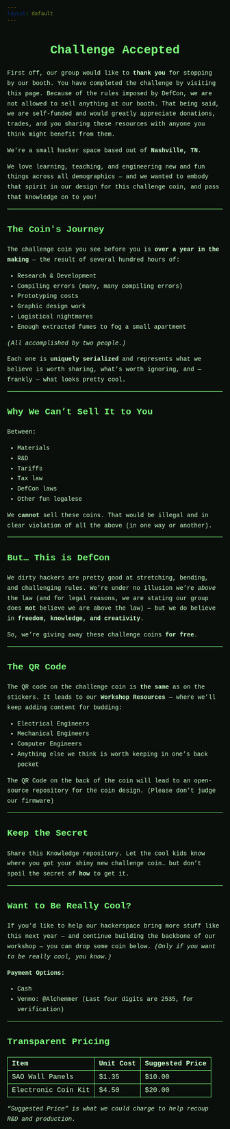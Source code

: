 ```yaml
---
layout: default
---
```


<style>
:root { --bg:#0b0f0c; --fg:#ccffcc; --accent:#00ff66; --muted:#7cff7c; }

/* Global look */
html, body {
  background: var(--bg);
  color: var(--fg);
  font-family: ui-monospace, SFMono-Regular, Menlo, Monaco, Consolas, "Liberation Mono","Courier New", monospace;
  line-height: 1.7;
}

/* Catch-all for common GitHub Pages containers */
:is(.page-content, .post-content, main, article, .markdown-body) {
  color: var(--fg);
  max-width: 820px;
  margin: 2rem auto;
  padding: 1.25rem 1.5rem;
  background: rgba(0,0,0,0.25);
  border: 1px solid var(--muted);
  border-radius: 12px;
  box-shadow: 0 0 0 2px rgba(0,255,102,0.07) inset;
}

/* Links */
a { color: var(--accent); text-decoration: none; border-bottom: 1px dashed var(--accent); }
a:hover { text-decoration: underline; }

/* Headings */
h1, h2, h3, h4 { color: var(--muted); }
h1 { text-align: center; }

/* Rules, tables, code */
hr { border: 0; border-top: 1px solid var(--muted); }
table { border-collapse: collapse; margin: 1rem 0; width: 100%; }
th, td { border: 1px solid var(--muted); padding: 6px 10px; }
th { text-align: left; }
code, pre { background: #061006; color: var(--fg); }
</style>

# Challenge Accepted

First off, our group would like to **thank you** for stopping by our booth. You have completed the challenge by visiting this page. Because of the rules imposed by DefCon, we are not allowed to sell anything at our booth. That being said, we are self-funded and would greatly appreciate donations, trades, and you sharing these resources with anyone you think might benefit from them.

We're a small hacker space based out of **Nashville, TN**.

We love learning, teaching, and engineering new and fun things across all demographics — and we wanted to embody that spirit in our design for this challenge coin, and pass that knowledge on to you!

---

## The Coin's Journey

The challenge coin you see before you is **over a year in the making** — the result of several hundred hours of:

- Research & Development
- Compiling errors (many, many compiling errors)
- Prototyping costs
- Graphic design work
- Logistical nightmares
- Enough extracted fumes to fog a small apartment

*(All accomplished by two people.)*

Each one is **uniquely serialized** and represents what we believe is worth sharing, what's worth ignoring, and — frankly — what looks pretty cool.

---

## Why We Can’t Sell It to You

Between:

- Materials
- R&D
- Tariffs
- Tax law
- DefCon laws
- Other fun legalese

We **cannot** sell these coins. That would be illegal and in clear violation of all the above (in one way or another).

---

## But… This is DefCon

We dirty hackers are pretty good at stretching, bending, and challenging rules. We’re under no illusion we’re *above* the law (and for legal reasons, we are stating our group does **not** believe we are above the law) — but we do believe in **freedom, knowledge, and creativity**.

So, we’re giving away these challenge coins **for free**.

---

## The QR Code

The QR code on the challenge coin is **the same** as on the stickers. It leads to our **Workshop Resources** — where we’ll keep adding content for budding:

- Electrical Engineers
- Mechanical Engineers
- Computer Engineers
- Anything else we think is worth keeping in one’s back pocket

The QR Code on the back of the coin will lead to an open-source repository for the coin design. (Please don't judge our firmware)

---

## Keep the Secret

Share this Knowledge repository. Let the cool kids know where you got your shiny new challenge coin… but don’t spoil the secret of **how** to get it.

---

## Want to Be Really Cool?

If you’d like to help our hackerspace bring more stuff like this next year — and continue building the backbone of our workshop — you can drop some coin below. *(Only if you want to be really cool, you know.)*

**Payment Options:**

- Cash
- Venmo: @Alchemmer (Last four digits are 2535, for verification)

---

## Transparent Pricing

| Item                 | Unit Cost | Suggested Price |
|----------------------|-----------|-----------------|
| SAO Wall Panels      | $1.35     | $10.00          |
| Electronic Coin Kit  | $4.50     | $20.00          |

*“Suggested Price” is what we could charge to help recoup R&D and production.*

